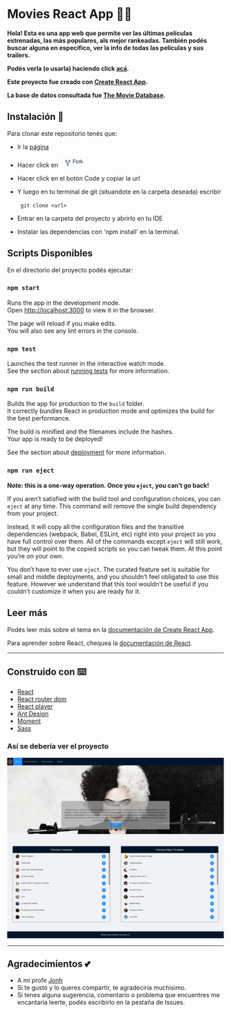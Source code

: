 # Movies React App 🎥🍿

__Hola! Esta es una app web que permite ver las últimas películas estrenadas, las más populares, als mejor rankeadas. También podés buscar alguna en específico, ver la info de todas las películas y sus trailers.__

__Podés verla (o usarla) haciendo click [acá](https://melicantamutto.github.io/movies-app/).__

__Este proyecto fue creado con [Create React App](https://github.com/facebook/create-react-app).__

__La base de datos consultada fue [The Movie Database](https://www.themoviedb.org/?language=es).__

## Instalación 🔧

Para clonar este repositorio tenés que:

- Ir la [página](https://github.com/melicantamutto/matcheadas)

- Hacer click en ![botón de fork en github](https://raw.githubusercontent.com/melicantamutto/generador-de-memes/master/images/fork.png)

- Hacer click en el botón Code y copiar la url

- Y luego en tu terminal de git (situandote en la carpeta deseada) escribir

   ` git clone <url>`

- Entrar en la carpeta del proyecto y abrirlo en tu IDE

- Instalar las dependencias con 'npm install' en la terminal.

## Scripts Disponibles

En el directorio del proyecto podés ejecutar:

### `npm start`

Runs the app in the development mode.\
Open [http://localhost:3000](http://localhost:3000) to view it in the browser.

The page will reload if you make edits.\
You will also see any lint errors in the console.

### `npm test`

Launches the test runner in the interactive watch mode.\
See the section about [running tests](https://facebook.github.io/create-react-app/docs/running-tests) for more information.

### `npm run build`

Builds the app for production to the `build` folder.\
It correctly bundles React in production mode and optimizes the build for the best performance.

The build is minified and the filenames include the hashes.\
Your app is ready to be deployed!

See the section about [deployment](https://facebook.github.io/create-react-app/docs/deployment) for more information.

### `npm run eject`

**Note: this is a one-way operation. Once you `eject`, you can’t go back!**

If you aren’t satisfied with the build tool and configuration choices, you can `eject` at any time. This command will remove the single build dependency from your project.

Instead, it will copy all the configuration files and the transitive dependencies (webpack, Babel, ESLint, etc) right into your project so you have full control over them. All of the commands except `eject` will still work, but they will point to the copied scripts so you can tweak them. At this point you’re on your own.

You don’t have to ever use `eject`. The curated feature set is suitable for small and middle deployments, and you shouldn’t feel obligated to use this feature. However we understand that this tool wouldn’t be useful if you couldn’t customize it when you are ready for it.

## Leer más

Podés leer más sobre el tema en la [documentación de Create React App](https://facebook.github.io/create-react-app/docs/getting-started).

Para aprender sobre React, chequea la [documentación de React](https://reactjs.org/).


***

## Construido con ⌨️

- [React](https://reactjs.org/)
- [React router dom](https://reactrouter.com/web/guides/quick-start)
- [React player](https://github.com/CookPete/react-player)
- [Ant Design](https://ant.design/)
- [Moment](https://momentjs.com/)
- [Sass](https://sass-lang.com/)

### Así se debería ver el proyecto

![captura del proyecto](./src/assets/full-view.png)

***

## Agradecimientos 💕

- A mi profe [Jonh](https://github.com/Jonhks)
- Si te gustó y lo queres compartir, te agradeciría muchisimo.
- Si tenes alguna sugerencia, comentario o problema que encuentres me encantaría leerte, podés escribirlo en la pestaña de Issues.